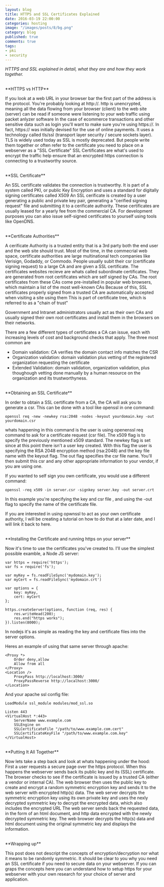 ```yaml
---
layout: blog
title: HTTPS and SSL Certificates Explained
date: 2016-03-19 22:00:00
categories: hosting
image: "/images/posts/8/bg.png"
category: blog
published: true
comments: true
tags:
- pki
- security
---
```


*HTTPS and SSL explained in detail, what they are and how they work together.*


<br />
**HTTPS vs HTTP**

If you look at a web URL in your browser bar the first part of the address is the protocol.
You're probably looking at http://.
http is unencrypted, meaning all the data flowing from your browser (client) to the web site (server) can be read if someone were listening to your web traffic using packet anlyzer software
In the case of ecommerce transactions and other sensitive data such as login you'll want to make sure you're using https://.
In fact, https:// was initially devised for the use of online payments. It uses a technology called tls/ssl (transport layer security / secure sockets layer).
TLS is widely used today as SSL is mostly deprecated. But people write them together or often refer to the certificate you need to place on a webserver as a "SSL Certificate"
SSL Certificates are what's used to encrypt the traffic help ensure that an encrypted https connection is connecting to a trustworthy source.


<br />
**SSL Certificate**

An SSL certificate validates the connection is trustworthy. It is part of a system called PKI, or public Key Encryption and uses a standard for digitally signing certificates called X509
An SSL cerificate is created by a user generating a public and private key pair, generating a "cerified signing request" file and submitting it to a cerificate authority.
These certificates are usually leased for a yearly fee from the commercial CA.
For development purposes you can also issue self-signed certificates to yourself using tools like OpenDNS.


<br />
**Certificate Authorities**

A cerificate Authority is a trusted entity that is a 3rd party both the end user and the web site should trust.
Most of the time, in the commecrial web space, certificate authorities are large multinational tech companies like Verisign, Godaddy, or Commodo.
People usually subit their csr (certificate signing request) to a large CA and are given a SSL certificate.
The certificates websites recieve are whats called subordinate certificates. They are generated from root certificates which are self signed by CAs.
The root certificates from these CAs come pre-installed in popular web browsers, which maintain a list of the most well-known CAs
Because of this, SSL certificates properly signed from a trusted CA are automatically accepted when visiting a site using them
This is part of certificate tree, which is referred to as a "chain of trust"

Government and Intranet administrators usually act as their own CAs and usually signed their own root certificates and install them
in the browsers on their networks.

There are a few different types of certificates a CA can issue, each with increasing levels of cost and background checks that apply.
The three most common are
 - Domain validation: CA verifies the domain contact info matches the CSR
 - Organization validation: domain validation plus vetting of the registered organization requesting the certificate
 - Extended Validation: domain validation, organization validation, plus thoughough vetting done manually by a human resource on the organization and its trustworthyness.


<br />
**Obtaining an SSL Certificate**

In order to obtain a SSL certificate from a CA, the CA will ask you to generate a csr.
This can be done with a tool like openssl in one command:

```
openssl req -new -newkey rsa:2048 -nodes -keyout yourdomain.key -out yourdomain.csr
````

whats happening in this command is the user is using openenssl req command to ask for a certificate request (csr file).
The x509 flag is to specify the previously mentioned x509 standard.
The newkey flag is set since at this point there isn't a user key created.
With this flag the user is specifying the RSA 2048 encryption method (rsa:2048) and the key file name with the keyout flag.
The out flag specifies the csr file name.
You'll then submit this csr and any other appropriate information to your vendor, if you are using one.

If you wanted to self sign you own certificate, you would use a different command:

```
openssl -req x509 -in server.csr -signkey server.key -out server.crt
```

In this example you're specifying the key and csr file , and using the -out flag to specify the name of the certificate file.

If you are interested in using opwnssl to act as your own certificate authority, I will be creating a tutorial on how to do that
at a later date, and I will link it back to here.


<br />
**Installing the Certificate and running https on your server**

Now it's time to use the certificates you've created to. I'll use the simplest possible examble, a Node JS server:

```    
var https = require('https');
var fs = require('fs');

var myKey = fs.readFileSync('mydomain.key');
var myCert = fs.readFileSync('mydomain.crt')

var options = {
    key: myKey,
    cert: myCert
};

https.createServer(options, function (req, res) {
    res.writeHead(200);
    res.end("https works");
}).listen(8000);
```

In nodejs it's as simple as reading the key and certificate files into the server options.

Heres an example of using that same server through apache:

```
<Proxy *>
    Order deny,allow
    Allow from all
</Proxy>
<Location />
    ProxyPass http://localhost:3000/
    ProxyPassReverse http://localhost:3000/
</Location>
```     
     
And your apache ssl config file:

```     
LoadModule ssl_module modules/mod_ssl.so

Listen 443
<VirtualHost *:443>
    ServerName www.example.com
    SSLEngine on
    SSLCertificateFile "/path/to/www.example.com.cert"
    SSLCertificateKeyFile "/path/to/www.example.com.key"
</VirtualHost>
```   
 
<br />
**Putting It All Together**

Now lets take a step back and look at whats happening under the hood:
First a user requests a secure page over the https protocol. When this happens the webserver sends back its public key and its (SSL) certificate. The browser checks to see if the certificate is issued by a trusted CA (either a vendor or internal CA).
The web browser then uses the public key to create and encrypt a random symmetric encryption key and sends it to the web server with encrypted http(s) data.
The web server decrypts the symmetric encryption key using its own private key and uses the nexly decrypted symmetric key to decrypt the encrypted data, which also includes the encrypted URL
The web server sends back the requested data, in the form of an html document, and http data encrypted with the newly decrypted symmetric key.
The web browser decrypts the http(s) data and html document using the original symmetric key and displays the information.
  
<br />
**Wrapping up**

This post does not descript the concepts of encryption/decryption nor what it means to be randomly symmetric. It should be clear to you why you need an SSL certificate if you need to secure data on your webserver. If you can graps the concepts here you can understand how to setup https for your webserver with your own research for your choice of server and application.
